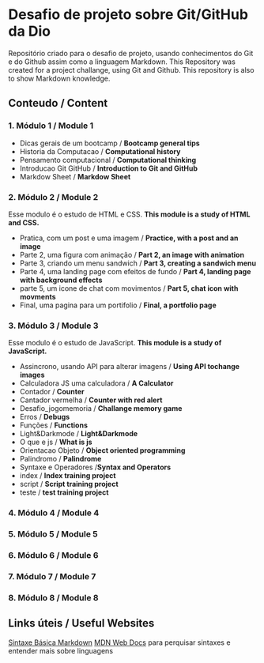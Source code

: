 # Desafio de projeto sobre Git/GitHub da Dio 
Repositório criado para o desafio de projeto, usando conhecimentos do Git e do Github assim como a linguagem Markdown.
This Repository was created for a project challange, using Git and Github. This repository is also to show Markdown knowledge.

## Conteudo / Content

### 1. Módulo 1 / Module 1

- Dicas gerais de um bootcamp / **Bootcamp general tips** 
- Historia da Computacao / **Computational history**
- Pensamento computacional / **Computational thinking**
- Introducao Git GitHub / **Introduction to Git and GitHub**
- Markdow Sheet / **Markdow Sheet**

### 2. Módulo 2 / Module 2
Esse modulo é o estudo de HTML e CSS. 
**This module is a study of HTML and CSS.**

- Pratica, com um post e uma imagem  / **Practice, with a post and an image**
- Parte 2, uma figura com animação / **Part 2, an image with animation**
- Parte 3, criando um menu sandwich / **Part 3, creating a sandwich menu**
- Parte 4, uma landing page com efeitos de fundo / **Part 4, landing page with background effects**
- parte 5, um icone de chat com movimentos / **Part 5, chat icon with movments**
- Final, uma pagina para um portifolio / **Final, a portfolio page**

### 3. Módulo 3 / Module 3
Esse modulo é o estudo de JavaScript. 
**This module is a study of JavaScript.**

- Assincrono, usando API para alterar imagens / **Using API tochange images**
- Calculadora JS uma calculadora / **A Calculator** 
- Contador / **Counter**
- Cantador vermelha / **Counter with red alert** 
- Desafio_jogomemoria / **Challange memory game**
- Erros / **Debugs**
- Funções / **Functions**
- Light&Darkmode / **Light&Darkmode**
- O que e js / **What is js**
- Orientacao Objeto / **Object oriented programming**
- Palindromo / **Palindrome** 
- Syntaxe e Operadores /**Syntax and Operators**
- index / **Index training project**
- script / **Script training project** 
- teste / **test training project**


### 4. Módulo 4 / Module 4

### 5. Módulo 5 / Module 5

### 6. Módulo 6 / Module 6

### 7. Módulo 7 / Module 7

### 8. Módulo 8 / Module 8



## Links úteis / Useful Websites

[Sintaxe Básica Markdown](https://www.markdownguide.org/basic-syntax/)
[MDN Web Docs](https://developer.mozilla.org/pt-BR/) para perquisar sintaxes e entender mais sobre linguagens
